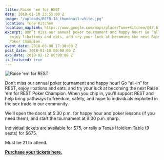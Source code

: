 ```yaml
---
title: Raise 'em for REST
date: 2018-01-10 23:55:00 Z
image: "/uploads/REFR-18_thumbnail-white.jpg"
location: Tune Kitchen
location_maplink: https://www.google.com/maps/place/Tune+Kitchen/@47.612279,-122.3478418,17z/data=!4m12!1m6!3m5!1s0x5490154d0a55d08d:0x3ddaaf616aa2b4d6!2sTune+Kitchen!8m2!3d47.6122754!4d-122.3456532!3m4!1s0x5490154d0a55d08d:0x3ddaaf616aa2b4d6!8m2!3d47.6122754!4d-122.3456532
excerpt: Don’t miss our annual poker tournament and happy hour! Go “all-in” for REST,
  enjoy libations and eats, and try your luck at becoming the next Raise ‘em for REST
  Poker Champion.
event_date: 2018-03-08 17:30:00 Z
post_date: 2018-01-10 00:00:00 Z
exp_date: 2018-02-12 00:00:00 Z
is_featured: true
---
```


![Raise 'em for REST](/uploads/REFR-18_basic-web.jpg)

Don’t miss our annual poker tournament and happy hour! Go “all-in” for REST, enjoy libations and eats, and try your luck at becoming the next Raise ‘em for REST Poker Champion. When you chip in, you’ll support REST and help bring pathways to freedom, safety, and hope to individuals exploited in the sex trade in our community. 
 
We’ll open the doors at 5:30 p.m. for happy hour and poker lessons (if you need them), and start the tournament at 6:30 p.m. sharp.

Individual tickets are available for $75, or rally a Texas Hold’em Table (9 seats) for $675.

Must be 21 to attend. 

**[Purchase your tickets here.](http://bit.ly/2micLqP)**
